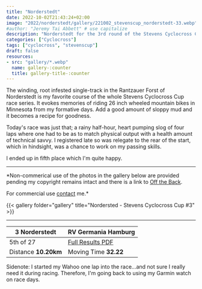 ```yaml
---
title: "Norderstedt"
date: 2022-10-02T21:43:24+02:00
image: "2022/norderstedt/gallery/221002_stevenscup_norderstedt-33.webp"
#author: "Jeremy Tai Abbett" # use capitalize
description: "Norderstedt for the 3rd round of the Stevens Cyclocross Cup"
categories: ["Cyclocross"]
tags: ["cyclocross", "stevenscup"]
draft: false
resources: 
- src: "gallery/*.webp"
  name: gallery-:counter
  title: gallery-title-:counter
---
```

The winding, root infested single-track in the Rantzauer Forst of Norderstedt is my favorite course of the whole Stevens Cyclocross Cup race series. It evokes memories of riding 26 inch wheeled mountain bikes in Minnesota from my formative days. Add a good amount of sloppy mud and it becomes a recipe for goodness.

Today's race was just that; a rainy half-hour, heart pumping slog of four laps where one had to be as to match physical output with a health amount of technical savvy. I registered late so was relegate to the rear of the start, which in hindsight, was a chance to work on my passing skills.

I ended up in fifth place which I'm quite happy.

---
*Non-commerical use of the photos in the gallery below are provided pending my copyright remains intact and there is a link to [Off the Back](https://www.offtheback.in).

For commercial use [contact](https://www.offtheback.in/contact) me.*

{{< gallery folder="gallery" title="Nordersted - Stevens Cyclocross Cup #3" >}}

---
3 Norderstedt | RV Germania Hamburg |
| ----------- | ----------- |
| 5th of 27 | [Full Results PDF](2022102_03_norderstedt_te) |
| Distance **10.20km** | Moving Time **32.22** |

Sidenote: I started my Wahoo one lap into the race...and not sure I really need it during racing. Therefore, I'm going back to using my Garmin watch on race days.
